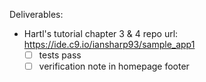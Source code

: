 Deliverables:
- Hartl's tutorial chapter 3 & 4 repo url: https://ide.c9.io/iansharp93/sample_app1
  - [ ] tests pass
  - [ ] verification note in homepage footer
